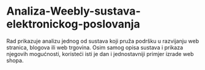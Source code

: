 # Analiza-Weebly-sustava-elektronickog-poslovanja
Rad prikazuje analizu jednog od sustava koji pruža podršku u razvijanju web stranica, blogova ili web trgovina. Osim samog opisa sustava i prikaza njegovih mogućnosti, koristeći isti je dan i jednostavniji primjer izrade web shopa. 
